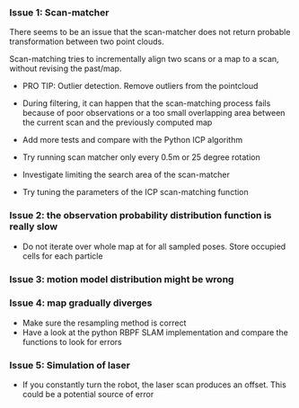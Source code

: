 
### Issue 1: Scan-matcher

There seems to be an issue that the scan-matcher does not return probable transformation between two point clouds.

Scan-matching tries to incrementally align two scans or a map to a scan, without revising the past/map.

* PRO TIP: Outlier detection. Remove outliers from the pointcloud

* During filtering, it can happen that the scan-matching process fails because of poor observations or a too small
  overlapping area between the current scan and the previously computed map
* Add more tests and compare with the Python ICP algorithm
* Try running scan matcher only every 0.5m or 25 degree rotation
* Investigate limiting the search area of the scan-matcher
* Try tuning the parameters of the ICP scan-matching function

### Issue 2: the observation probability distribution function is really slow

* Do not iterate over whole map at for all sampled poses. Store occupied cells for each particle

### Issue 3: motion model distribution might be wrong


### Issue 4: map gradually diverges

* Make sure the resampling method is correct
* Have a look at the python RBPF SLAM implementation and compare the functions to look for errors

### Issue 5: Simulation of laser

* If you constantly turn the robot, the laser scan produces an offset. This could be a potential
source of error